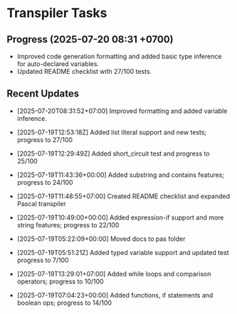 # Transpiler Tasks

## Progress (2025-07-20 08:31 +0700)
- Improved code generation formatting and added basic type inference for auto-declared variables.
- Updated README checklist with 27/100 tests.

## Recent Updates
- [2025-07-20T08:31:52+07:00] Improved formatting and added variable inference.
- [2025-07-19T12:53:18Z] Added list literal support and new tests; progress to 27/100
- [2025-07-19T12:29:49Z] Added short_circuit test and progress to 25/100
- [2025-07-19T11:43:36+00:00] Added substring and contains features; progress to 24/100
- [2025-07-19T11:48:55+07:00] Created README checklist and expanded Pascal transpiler

- [2025-07-19T10:49:00+00:00] Added expression-if support and more string features; progress to 22/100

- [2025-07-19T05:22:09+00:00] Moved docs to pas folder
- [2025-07-19T05:51:21Z] Added typed variable support and updated test progress to 7/100
- [2025-07-19T13:29:01+07:00] Added while loops and comparison operators; progress to 10/100
- [2025-07-19T07:04:23+00:00] Added functions, if statements and boolean ops; progress to 14/100
